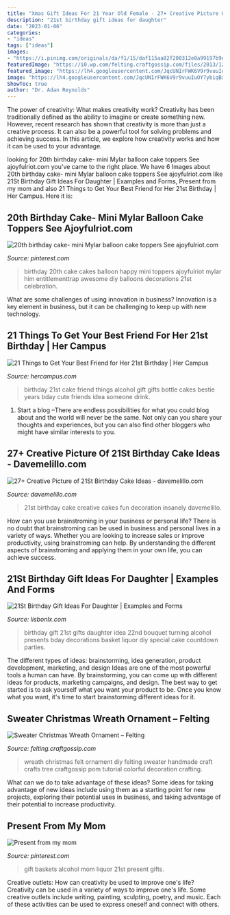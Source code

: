 ```yaml
---
title: "Xmas Gift Ideas For 21 Year Old Female - 27+ Creative Picture Of 21st Birthday Cake Ideas"
description: "21st birthday gift ideas for daughter"
date: "2023-01-06"
categories:
- "ideas"
tags: ["ideas"]
images:
- "https://i.pinimg.com/originals/da/f1/15/daf115aa82f200312e0a99197b9d6ade.jpg"
featuredImage: "https://i0.wp.com/felting.craftgossip.com/files/2013/12/felt-wreath.jpg?fit=430%2C426&amp;ssl=1"
featured_image: "https://lh4.googleusercontent.com/JqcUNIrFWK6V9r9vuuIuOY7ybiqBaQa3Kczlbk-4VEF3Hk-eJbOfLwhhruQoHRrWarWZvEfPnwfLmrSrvG6aNEgmWUzlnq8s1gwZ6l78mZuf5iyaNEH9sbH14vEEpmNjczs476gZKleqpOoGNA"
image: "https://lh4.googleusercontent.com/JqcUNIrFWK6V9r9vuuIuOY7ybiqBaQa3Kczlbk-4VEF3Hk-eJbOfLwhhruQoHRrWarWZvEfPnwfLmrSrvG6aNEgmWUzlnq8s1gwZ6l78mZuf5iyaNEH9sbH14vEEpmNjczs476gZKleqpOoGNA"
ShowToc: true
author: "Dr. Adan Reynolds"
---
```



The power of creativity: What makes creativity work?
Creativity has been traditionally defined as the ability to imagine or create something new. However, recent research has shown that creativity is more than just a creative process. It can also be a powerful tool for solving problems and achieving success. In this article, we explore how creativity works and how it can be used to your advantage.

	

		
looking for 20th birthday cake- mini Mylar balloon cake toppers See ajoyfulriot.com you've came to the right place. We have 6 Images about 20th birthday cake- mini Mylar balloon cake toppers See ajoyfulriot.com like 21St Birthday Gift Ideas For Daughter | Examples and Forms, Present from my mom and also 21 Things to Get Your Best Friend for Her 21st Birthday | Her Campus. Here it is:
		
    
## 20th Birthday Cake- Mini Mylar Balloon Cake Toppers See Ajoyfulriot.com

<img loading=lazy src="https://i.pinimg.com/originals/b0/04/24/b00424583e04b84c611c9336c7c22843.jpg" onerror="this.onerror=null;this.src='https://tse3.mm.bing.net/th?id=OIP.A4K6FnBVaBAr3zrzitV11wHaHZ&amp;pid=15.1';" alt="20th birthday cake- mini Mylar balloon cake toppers See ajoyfulriot.com">

_Source: pinterest.com_

>birthday 20th cake cakes balloon happy mini toppers ajoyfulriot mylar him entitlementtrap awesome diy balloons decorations 21st celebration. 

	

What are some challenges of using innovation in business?
Innovation is a key element in business, but it can be challenging to keep up with new technology.

    
## 21 Things To Get Your Best Friend For Her 21st Birthday | Her Campus

<img loading=lazy src="https://lh4.googleusercontent.com/JqcUNIrFWK6V9r9vuuIuOY7ybiqBaQa3Kczlbk-4VEF3Hk-eJbOfLwhhruQoHRrWarWZvEfPnwfLmrSrvG6aNEgmWUzlnq8s1gwZ6l78mZuf5iyaNEH9sbH14vEEpmNjczs476gZKleqpOoGNA" onerror="this.onerror=null;this.src='https://tse4.mm.bing.net/th?id=OIP.z6k9Lmd_NBuutJF41By5iAHaJ3&amp;pid=15.1';" alt="21 Things to Get Your Best Friend for Her 21st Birthday | Her Campus">

_Source: hercampus.com_

>birthday 21st cake friend things alcohol gift gifts bottle cakes bestie years bday cute friends idea someone drink. 

	

1. Start a blog –There are endless possibilities for what you could blog about and the world will never be the same. Not only can you share your thoughts and experiences, but you can also find other bloggers who might have similar interests to you. 

    
## 27+ Creative Picture Of 21St Birthday Cake Ideas - Davemelillo.com

<img loading=lazy src="https://i2.wp.com/davemelillo.com/wp-content/uploads/21st-birthday-cake-ideas-best-21st-birthday-ideas-33-insanely-fun-21st-birthday-ideas-for-a.jpg?w=870" onerror="this.onerror=null;this.src='https://tse1.mm.bing.net/th?id=OIP.y2pGUjGxq2sSXTnUszE3MQHaTQ&amp;pid=15.1';" alt="27+ Creative Picture of 21St Birthday Cake Ideas - davemelillo.com">

_Source: davemelillo.com_

>21st birthday cake creative cakes fun decoration insanely davemelillo. 

	

How can you use brainstroming in your business or personal life?
There is no doubt that brainstroming can be used in business and personal lives in a variety of ways. Whether you are looking to increase sales or improve productivity, using brainstroming can help. By understanding the different aspects of brainstroming and applying them in your own life, you can achieve success.

    
## 21St Birthday Gift Ideas For Daughter | Examples And Forms

<img loading=lazy src="https://i.pinimg.com/originals/47/71/c8/4771c8fb2f80e92f91fb1804a37e681a.jpg" onerror="this.onerror=null;this.src='https://tse3.mm.bing.net/th?id=OIP.vAvVEzTBE4G4pjSRIhiaHwHaJ4&amp;pid=15.1';" alt="21St Birthday Gift Ideas For Daughter | Examples and Forms">

_Source: lisbonlx.com_

>birthday gift 21st gifts daughter idea 22nd bouquet turning alcohol presents bday decorations basket liquor diy special cake countdown parties. 

	

The different types of ideas: brainstorming, idea generation, product development, marketing, and design
Ideas are one of the most powerful tools a human can have. By brainstorming, you can come up with different ideas for products, marketing campaigns, and design. The best way to get started is to ask yourself what you want your product to be. Once you know what you want, it's time to start brainstorming different ideas for it.

    
## Sweater Christmas Wreath Ornament – Felting

<img loading=lazy src="https://i0.wp.com/felting.craftgossip.com/files/2013/12/felt-wreath.jpg?fit=430%2C426&amp;ssl=1" onerror="this.onerror=null;this.src='https://tse4.mm.bing.net/th?id=OIP.9nMJQ_wo3VxKjjWGH6XtIAAAAA&amp;pid=15.1';" alt="Sweater Christmas Wreath Ornament – Felting">

_Source: felting.craftgossip.com_

>wreath christmas felt ornament diy felting sweater handmade craft crafts tree craftgossip pom tutorial colorful decoration crafting. 

	

What can we do to take advantage of these ideas?
Some ideas for taking advantage of new ideas include using them as a starting point for new projects, exploring their potential uses in business, and taking advantage of their potential to increase productivity.

    
## Present From My Mom

<img loading=lazy src="https://i.pinimg.com/originals/da/f1/15/daf115aa82f200312e0a99197b9d6ade.jpg" onerror="this.onerror=null;this.src='https://tse2.mm.bing.net/th?id=OIP.0zPFz_EInauU7FIyA3AydAHaHa&amp;pid=15.1';" alt="Present from my mom">

_Source: pinterest.com_

>gift baskets alcohol mom liquor 21st present gifts. 

	

Creative outlets: How can creativity be used to improve one's life?
Creativity can be used in a variety of ways to improve one's life. Some creative outlets include writing, painting, sculpting, poetry, and music. Each of these activities can be used to express oneself and connect with others.

